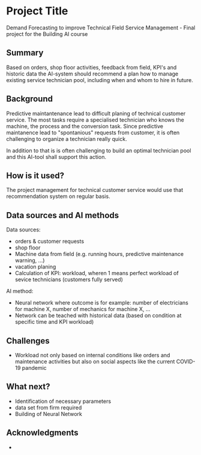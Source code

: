 # Project Title

Demand Forecasting to improve Technical Field Service Management - Final project for the Building AI course

## Summary

Based on orders, shop floor activities, feedback from field, KPI's and historic data the AI-system should recommend a plan how to manage existing service technician pool, including when and whom to hire in future.


## Background

Predictive maintantenance lead to difficult planing of technical customer service.
The most tasks require a specialised technician who knows the machine, the process and the conversion task.
Since predictive maintanence lead to "spontanious" requests from customer, it is often challenging to organize a technician really quick.

In addition to that is is often challenging to build an optimal technician pool and this AI-tool shall support this action.


## How is it used?

The project management for technical customer service would use that recommendation system on regular basis.

## Data sources and AI methods
Data sources: 
- orders & customer requests
- shop floor
- Machine data from field (e.g. running hours, predictive maintenance warning, ...)
- vacation planing
- Calculation of KPI: workload, wheren 1 means perfect workload of sevice technicians (customers fully served)

AI method: 
- Neural network where outcome is for example: number of electricians for machine X, number of mechanics for machine X, ...
- Network can be teached with historical data (based on condition at specific time and KPI workload)


## Challenges

- Workload not only based on internal conditions like orders and maintenance activities but also on social aspects like the current COVID-19 pandemic

## What next?

- Identification of necessary parameters
- data set from firm required
- Building of Neural Network 


## Acknowledgments

-

